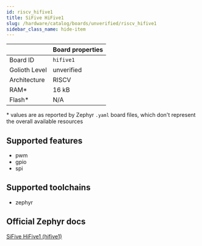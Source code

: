 ```yaml
---
id: riscv_hifive1
title: SiFive HiFive1
slug: /hardware/catalog/boards/unverified/riscv_hifive1
sidebar_class_name: hide-item
---
```


[//]: # (This is an auto-generated file, do not edit! Changes to it will be lost upon re-generation)



|                | Board properties     |
| -------------  | -------------------- |
| Board ID       | `hifive1` |
| Golioth Level  | unverified       |
| Architecture   | RISCV |
| RAM*           | 16 kB |
| Flash*         | N/A |

\* values are as reported by Zephyr `.yaml` board files, which don't represent the overall available resources



## Supported features

* pwm
* gpio
* spi

## Supported toolchains

* zephyr

## Official Zephyr docs

[SiFive HiFive1 (hifive1)](https://docs.zephyrproject.org/latest/boards/riscv/hifive1/doc/index.html)
